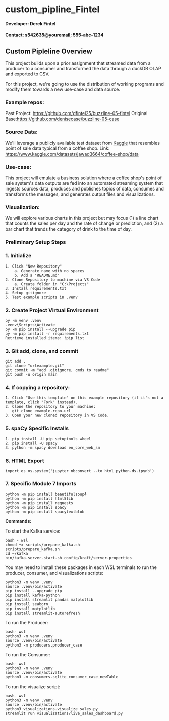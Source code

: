 # custom_pipline_Fintel
#### Developer: Derek Fintel
#### Contact: s542635@youremail; 555-abc-1234

## Custom Pipleline Overview
This project builds upon a prior assignment that streamed data from a producer to a consumer and transformed the data through a duckDB OLAP and exported to CSV. 

For this project, we're going to use the distribution of working programs and modify them towards a new use-case and data source. 

### Example repos:
Past Project: https://github.com/dfintel25/buzzline-05-fintel
Original Base:https://github.com/denisecase/buzzline-05-case

### Source Data:
We'll leverage a publicly available test dataset from [Kaggle](https://www.kaggle.com/) that resembles point of sale data typical from a coffee shop. 
Link: https://www.kaggle.com/datasets/jawad3664/coffee-shop/data

### Use-case:
This project will emulate a business solution where a coffee shop's point of sale system's data outputs are fed into an automated streaming system that ingests sources data, produces and publishes topics of data, consumes and transforms the messages, and generates output files and visualizations. 

### Visualization:
We will explore various charts in this project but may focus (1) a line chart that counts the sales per day and the rate of change or prediction, and (2) a bar chart that trends the category of drink to the time of day. 

### Preliminary Setup Steps
### 1. Initialize
```
1. Click "New Repository"
    a. Generate name with no spaces
    b. Add a "README.md"
2. Clone Repository to machine via VS Code
    a. Create folder in "C:\Projects"
3. Install requirements.txt
4. Setup gitignore
5. Test example scripts in .venv
```
### 2. Create Project Virtual Environment
```
py -m venv .venv
.venv\Scripts\Activate
py -m pip install --upgrade pip 
py -m pip install -r requirements.txt
Retrieve installed items: !pip list
```
### 3. Git add, clone, and commit
```
git add .
git clone "urlexample.git"
git commit -m "add .gitignore, cmds to readme"
git push -u origin main
```
### 4. If copying a repository:
```
1. Click "Use this template" on this example repository (if it's not a template, click "Fork" instead).
2. Clone the repository to your machine:
   git clone example-repo-url
3. Open your new cloned repository in VS Code.
```
### 5. spaCy Specific Installs
```
1. pip install -U pip setuptools wheel
2. pip install -U spacy
3. python -m spacy download en_core_web_sm
```
### 6. HTML Export
```
import os os.system('jupyter nbconvert --to html python-ds.ipynb')
```
### 7. Specific Module 7 Imports
```
python -m pip install beautifulsoup4
python -m pip install html5lib
python -m pip install requests
python -m pip install spacy
python -m pip install spacytextblob

```
**Commands:**

To start the Kafka service:
```
bash - wsl
chmod +x scripts/prepare_kafka.sh
scripts/prepare_kafka.sh
cd ~/kafka
bin/kafka-server-start.sh config/kraft/server.properties
```
You may need to install these packages in each WSL terminals to run the producer, consumer, and visualizations scripts:
```
python3 -m venv .venv
source .venv/bin/activate
pip install --upgrade pip
pip install kafka-python
pip install streamlit pandas matplotlib
pip install seaborn
pip install matplotlib
pip install streamlit-autorefresh
```
To run the Producer:
```
bash- wsl
python3 -m venv .venv
source .venv/bin/activate
python3 -m producers.producer_case
```
To run the Consumer:
```
bash- wsl
python3 -m venv .venv
source .venv/bin/activate
python3 -m consumers.sqlite_consumer_case_newTable
```

To run the visualize script:
```
bash- wsl
python3 -m venv .venv
source .venv/bin/activate
python3 visualizations.visualize_sales.py
streamlit run visualizations/live_sales_dashboard.py
```